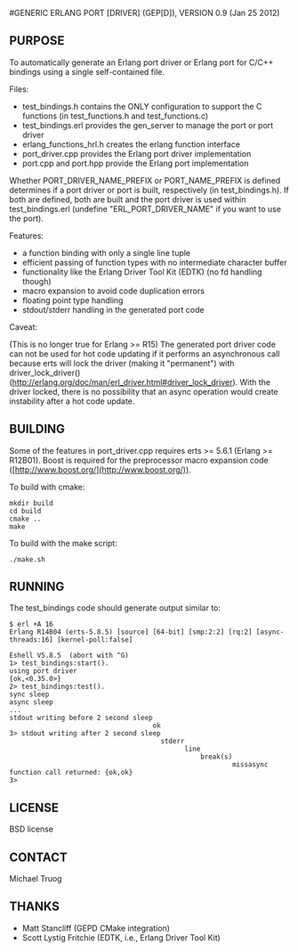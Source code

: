 #GENERIC ERLANG PORT \[DRIVER\] (GEP[D]), VERSION 0.9 (Jan 25 2012)

## PURPOSE

To automatically generate an Erlang port driver or Erlang port
for C/C++ bindings using a single self-contained file.


Files:

* test_bindings.h contains the ONLY configuration to support the C functions
  (in test_functions.h and test_functions.c)
* test_bindings.erl provides the gen_server to manage the port or port driver
* erlang_functions_hrl.h creates the erlang function interface
* port_driver.cpp provides the Erlang port driver implementation
* port.cpp and port.hpp provide the Erlang port implementation

Whether PORT_DRIVER_NAME_PREFIX or PORT_NAME_PREFIX is defined determines
if a port driver or port is built, respectively (in test_bindings.h).
If both are defined, both are built and the port driver is used within
test_bindings.erl (undefine "ERL_PORT_DRIVER_NAME" if you want to use the port).


Features:

* a function binding with only a single line tuple
* efficient passing of function types with no intermediate character buffer
* functionality like the Erlang Driver Tool Kit (EDTK) (no fd handling though)
* macro expansion to avoid code duplication errors
* floating point type handling
* stdout/stderr handling in the generated port code


Caveat:

(This is no longer true for Erlang >= R15)
The generated port driver code can not be used for hot code updating
if it performs an asynchronous call because erts will lock the driver
(making it "permanent") with driver_lock_driver()
(http://erlang.org/doc/man/erl_driver.html#driver_lock_driver).
With the driver locked, there is no possibility that an async
operation would create instability after a hot code update.


## BUILDING

Some of the features in port_driver.cpp requires
erts >= 5.6.1 (Erlang >= R12B01).
Boost is required for the preprocessor macro expansion code
([http://www.boost.org/](http://www.boost.org/)).

To build with cmake:

    mkdir build
    cd build
    cmake ..
    make

To build with the make script:

    ./make.sh


## RUNNING

The test_bindings code should generate output similar to:

    $ erl +A 16
    Erlang R14B04 (erts-5.8.5) [source] [64-bit] [smp:2:2] [rq:2] [async-threads:16] [kernel-poll:false]
    
    Eshell V5.8.5  (abort with ^G)
    1> test_bindings:start().
    using port driver
    {ok,<0.35.0>}
    2> test_bindings:test().
    sync sleep
    async sleep
    ...
    stdout writing before 2 second sleep
                                        ok
    3> stdout writing after 2 second sleep
                                          stderr
                                                line
                                                    break(s)
                                                            missasync function call returned: {ok,ok}
    3> 


## LICENSE

BSD license


## CONTACT

Michael Truog <mjtruog at gmail dot com>


## THANKS

* Matt Stancliff (GEPD CMake integration)
* Scott Lystig Fritchie (EDTK, i.e., Erlang Driver Tool Kit)

